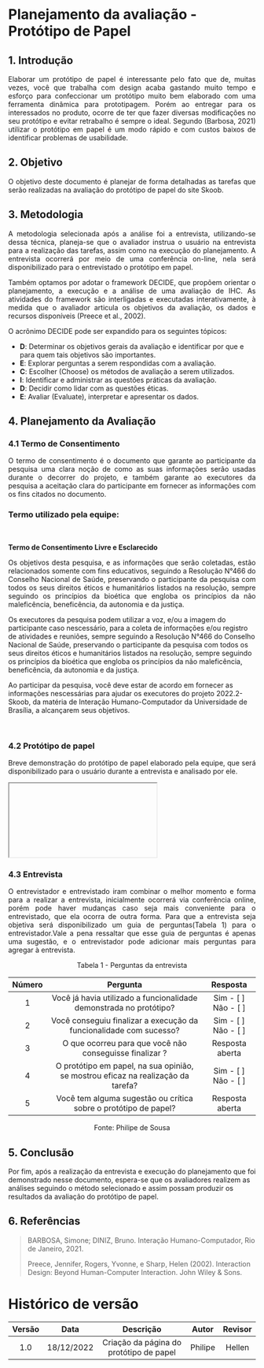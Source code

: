 # Planejamento da avaliação - Protótipo de Papel

## 1. Introdução

<p align="justify">Elaborar um protótipo de papel é interessante pelo fato que de, muitas vezes, você que trabalha com design acaba gastando muito tempo e esforço para confeccionar um protótipo muito bem elaborado com uma ferramenta dinâmica para prototipagem. Porém ao entregar para os interessados no produto, ocorre de ter que fazer diversas modificações no seu protótipo e evitar retrabalho é sempre o ideal. Segundo (Barbosa, 2021) utilizar o protótipo em papel é um modo rápido e com custos baixos de identificar problemas de usabilidade.</p>

## 2. Objetivo

<p align="justify">O objetivo deste documento é planejar de forma detalhadas as tarefas que serão realizadas na avaliação do protótipo de papel do site Skoob.</p>

## 3. Metodologia

<p align="justify">
A metodologia selecionada após a análise foi a entrevista, utilizando-se dessa técnica, planeja-se que o avaliador instrua o usuário na entrevista para a realização das tarefas, assim como na execução do planejamento. A entrevista ocorrerá por meio de uma conferência on-line, nela será disponibilizado para o entrevistado o protótipo em papel.
</p>

<p align="justify">
Também optamos por adotar o framework DECIDE, que propõem orientar o planejamento, a execução e a análise de uma avaliação de IHC. As atividades do framework são interligadas e executadas interativamente, à medida que o avaliador articula os objetivos da avaliação, os dados e recursos disponíveis (Preece et al., 2002).

O acrônimo DECIDE pode ser expandido para os seguintes tópicos:
</p>

- **D**: Determinar os objetivos gerais da avaliação e identificar por que e para quem tais objetivos são importantes.
- **E**: Explorar perguntas a serem respondidas com a avaliação.
- **C**: Escolher (Choose) os métodos de avaliação a serem utilizados.
- **I**: Identificar e administrar as questões práticas da avaliação.
- **D**: Decidir como lidar com as questões éticas.
- **E**: Avaliar (Evaluate), interpretar e apresentar os dados.

## 4. Planejamento da Avaliação

### 4.1 Termo de Consentimento

<p align="justify">
O termo de consentimento é o documento que garante ao participante da pesquisa uma clara noção de como as suas informações serão usadas durante o decorrer do projeto, e também garante ao executores da pesquisa a aceitação clara do participante em fornecer as informações com os fins citados no documento.</p>

### **Termo utilizado pela equipe:**

</br>

**Termo de Consentimento Livre e Esclarecido**

<p align="justify">
Os objetivos desta pesquisa, e as informações que serão coletadas, estão relacionados somente com fins educativos, seguindo a Resolução N°466 do Conselho Nacional de Saúde, preservando o participante da pesquisa com todos os seus direitos éticos e humanitários listados na resolução, sempre seguindo os princípios da bioética que engloba os princípios da não maleficência, beneficência, da autonomia e da justiça.   

Os executores da pesquisa podem utilizar a voz, e/ou a imagem do participante caso nescessário, para a coleta de informações e/ou registro de atividades e reuniões, sempre seguindo a Resolução N°466 do Conselho Nacional de Saúde, preservando o participante da pesquisa com todos os seus direitos éticos e humanitários listados na resolução, sempre seguindo os princípios da bioética que engloba os princípios da não maleficência, beneficência, da autonomia e da justiça.    

Ao participar da pesquisa, você deve estar de acordo em fornecer as informações nescessárias para ajudar os executores do projeto 2022.2-Skoob, da matéria de Interação Humano-Computador da Universidade de Brasília, a alcançarem seus objetivos.

</br> 
</p>

### 4.2 Protótipo de papel
<p align="justify">
 Breve demonstração do protótipo de papel elaborado pela equipe, que será disponibilizado para o usuário durante a entrevista e analisado por ele.
</p>

<iframe></iframe>

### 4.3 Entrevista

<p align="justify">
 O entrevistador e entrevistado iram combinar o melhor momento e forma para a realizar a entrevista, inicialmente ocorrerá via conferência online, porém pode haver mudanças caso seja mais conveniente para o entrevistado, que ela ocorra de outra forma. Para que a entrevista seja objetiva será disponibilizado um guia de perguntas(Tabela 1) para o entrevistador.Vale a pena ressaltar que esse guia de perguntas é apenas uma sugestão, e o entrevistador pode adicionar mais perguntas para agregar à entrevista.
</p>

<figcaption align='center'>Tabela 1 - Perguntas da entrevista </figcaption>

|Número|Pergunta|Resposta|
|:----:|:------:|:------:|
|1|Você já havia utilizado a funcionalidade demonstrada no protótipo?| Sim - [  ] <br> Não - [  ] |
|2|Você conseguiu finalizar a execução da funcionalidade com sucesso? | Sim - [  ] <br> Não - [  ] |
|3|O que ocorreu para que você não conseguisse finalizar ?|Resposta aberta|
|4|O protótipo em papel, na sua opinião, se mostrou eficaz na realização da tarefa?| Sim - [  ] <br> Não - [  ] |
|5|Você tem alguma sugestão ou crítica sobre o protótipo de papel?| Resposta aberta |

<figcaption align='center'>Fonte: Philipe de Sousa </figcaption>


## 5. Conclusão

Por fim, após a realização da entrevista e execução do planejamento que foi demonstrado nesse documento, espera-se que os avaliadores realizem as análises seguindo o método selecionado e assim possam produzir os resultados da avaliação do protótipo de papel.

## 6. Referências
 
> BARBOSA, Simone; DINIZ, Bruno. Interação Humano-Computador, Rio de Janeiro, 2021.
> 
> Preece, Jennifer, Rogers, Yvonne, e Sharp, Helen (2002). Interaction Design: Beyond Human-Computer Interaction. John Wiley & Sons.

# Histórico de versão

| Versão |    Data    |             Descrição             |    Autor    |  Revisor   |
| :----: | :--------: | :-------------------------------: | :---------: | :--------: |
|  1.0   | 18/12/2022 | Criação da página do protótipo de papel | Philipe | Hellen |


